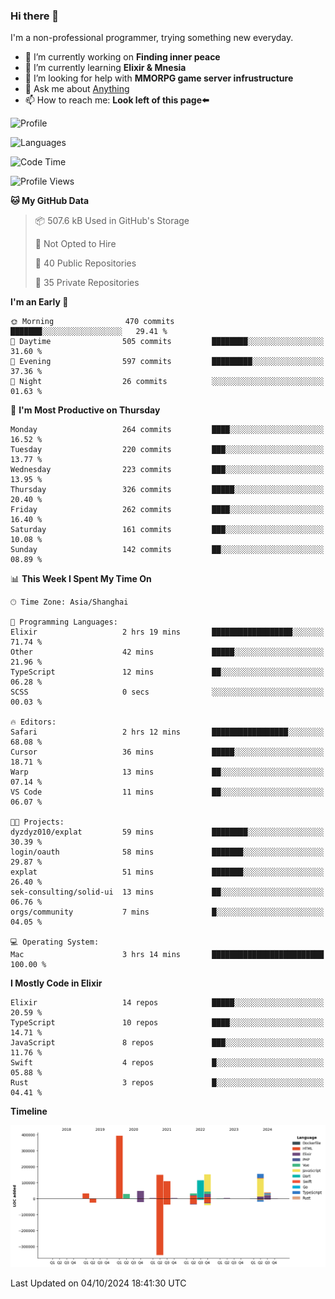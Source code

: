 ### Hi there 👋

I'm a non-professional programmer, trying something new everyday.

<!--
**dyzdyz010/dyzdyz010** is a ✨ _special_ ✨ repository because its `README.md` (this file) appears on your GitHub profile.
-->

- 🔭 I’m currently working on **Finding inner peace**
- 🌱 I’m currently learning **Elixir & Mnesia**
- 🤔 I’m looking for help with **MMORPG game server infrustructure**
- 💬 Ask me about [Anything](https://github.com/dyzdyz010/dyzdyz010/issues)
- 📫 How to reach me: **Look left of this page⬅️**

<!-- - 👯 I’m looking to collaborate on
- 😄 Pronouns: ...
- ⚡ Fun fact: ...
 -->
 
![Profile](https://github-readme-stats.vercel.app/api?username=dyzdyz010&count_private=true&show_icons=true&theme=dracula)

![Languages](https://github-readme-stats.vercel.app/api/top-langs/?username=dyzdyz010&layout=compact&theme=dracula)

<!--START_SECTION:waka-->
![Code Time](http://img.shields.io/badge/Code%20Time-1%2C817%20hrs%2054%20mins-blue)

![Profile Views](http://img.shields.io/badge/Profile%20Views-1-blue)

**🐱 My GitHub Data** 

> 📦 507.6 kB Used in GitHub's Storage 
 > 
> 🚫 Not Opted to Hire
 > 
> 📜 40 Public Repositories 
 > 
> 🔑 35 Private Repositories 
 > 
**I'm an Early 🐤** 

```text
🌞 Morning                470 commits         ███████░░░░░░░░░░░░░░░░░░   29.41 % 
🌆 Daytime                505 commits         ████████░░░░░░░░░░░░░░░░░   31.60 % 
🌃 Evening                597 commits         █████████░░░░░░░░░░░░░░░░   37.36 % 
🌙 Night                  26 commits          ░░░░░░░░░░░░░░░░░░░░░░░░░   01.63 % 
```
📅 **I'm Most Productive on Thursday** 

```text
Monday                   264 commits         ████░░░░░░░░░░░░░░░░░░░░░   16.52 % 
Tuesday                  220 commits         ███░░░░░░░░░░░░░░░░░░░░░░   13.77 % 
Wednesday                223 commits         ███░░░░░░░░░░░░░░░░░░░░░░   13.95 % 
Thursday                 326 commits         █████░░░░░░░░░░░░░░░░░░░░   20.40 % 
Friday                   262 commits         ████░░░░░░░░░░░░░░░░░░░░░   16.40 % 
Saturday                 161 commits         ███░░░░░░░░░░░░░░░░░░░░░░   10.08 % 
Sunday                   142 commits         ██░░░░░░░░░░░░░░░░░░░░░░░   08.89 % 
```


📊 **This Week I Spent My Time On** 

```text
🕑︎ Time Zone: Asia/Shanghai

💬 Programming Languages: 
Elixir                   2 hrs 19 mins       ██████████████████░░░░░░░   71.74 % 
Other                    42 mins             █████░░░░░░░░░░░░░░░░░░░░   21.96 % 
TypeScript               12 mins             ██░░░░░░░░░░░░░░░░░░░░░░░   06.28 % 
SCSS                     0 secs              ░░░░░░░░░░░░░░░░░░░░░░░░░   00.03 % 

🔥 Editors: 
Safari                   2 hrs 12 mins       █████████████████░░░░░░░░   68.08 % 
Cursor                   36 mins             █████░░░░░░░░░░░░░░░░░░░░   18.71 % 
Warp                     13 mins             ██░░░░░░░░░░░░░░░░░░░░░░░   07.14 % 
VS Code                  11 mins             ██░░░░░░░░░░░░░░░░░░░░░░░   06.07 % 

🐱‍💻 Projects: 
dyzdyz010/explat         59 mins             ████████░░░░░░░░░░░░░░░░░   30.39 % 
login/oauth              58 mins             ███████░░░░░░░░░░░░░░░░░░   29.87 % 
explat                   51 mins             ███████░░░░░░░░░░░░░░░░░░   26.40 % 
sek-consulting/solid-ui  13 mins             ██░░░░░░░░░░░░░░░░░░░░░░░   06.76 % 
orgs/community           7 mins              █░░░░░░░░░░░░░░░░░░░░░░░░   04.05 % 

💻 Operating System: 
Mac                      3 hrs 14 mins       █████████████████████████   100.00 % 
```

**I Mostly Code in Elixir** 

```text
Elixir                   14 repos            █████░░░░░░░░░░░░░░░░░░░░   20.59 % 
TypeScript               10 repos            ████░░░░░░░░░░░░░░░░░░░░░   14.71 % 
JavaScript               8 repos             ███░░░░░░░░░░░░░░░░░░░░░░   11.76 % 
Swift                    4 repos             █░░░░░░░░░░░░░░░░░░░░░░░░   05.88 % 
Rust                     3 repos             █░░░░░░░░░░░░░░░░░░░░░░░░   04.41 % 
```



**Timeline**

![Lines of Code chart](https://raw.githubusercontent.com/dyzdyz010/dyzdyz010/master/assets/bar_graph.png)


 Last Updated on 04/10/2024 18:41:30 UTC
<!--END_SECTION:waka-->
